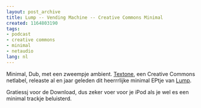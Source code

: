 ```yaml
---
layout: post_archive
title: Lump -- Vending Machine -- Creative Commons Minimal
created: 1164803190
tags:
- podcast
- creative commons
- minimal
- netaudio
lang: nl
---
```

Minimal, Dub, met een zweempje ambient. [Textone](), een Creative Commons netlabel, releaste al en jaar geleden dit heerrrlijke minimal EPtje van [Lump](http://www.textone.org/index.php?fuseaction=artists.show_artist&artist_id=20).

Gratiessj voor de Download, dus zeker voer voor je iPod als je wel es een minimal trackje beluisterd. 
